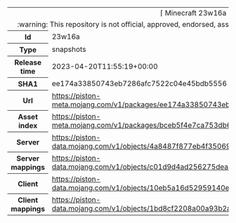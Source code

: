 <html><table>
<tr><td colspan="2" align="center"><img width="0" height="0"><br/>⌈ Minecraft 23w16a ⌋<br/><img width="0" height="0"></td></tr>
<tr><td colspan="2" align="center"><img width="0" height="0"><br/>
:warning: This repository is not official, approved, endorsed, associated or connected with Mojang :warning:
<br/><img width="0" height="0"></td></tr>
<tr><th>Id</th><td>23w16a</td></tr>
<tr><th>Type</th><td>snapshots</td></tr>
<tr><th>Release time</th><td>2023-04-20T11:55:19+00:00</td></tr>
<tr><th>SHA1</th><td>ee174a33850743eb7286afc7522c04e45bdb5556</td></tr>
<tr><th>Url</th><td><a href="https://piston-meta.mojang.com/v1/packages/ee174a33850743eb7286afc7522c04e45bdb5556/23w16a.json">https://piston-meta.mojang.com/v1/packages/ee174a33850743eb7286afc7522c04e45bdb5556/23w16a.json</a></td></tr>
<tr><th>Asset index</th><td><a href="https://piston-meta.mojang.com/v1/packages/bceb5f4e7ca753db6123f85e15a1cb0f092aaaae/4.json">https://piston-meta.mojang.com/v1/packages/bceb5f4e7ca753db6123f85e15a1cb0f092aaaae/4.json</a></td></tr>
<tr><th>Server</th><td><a href="https://piston-data.mojang.com/v1/objects/4a8487f877eb4f3506978fb85faf41a08b570398/server.jar">https://piston-data.mojang.com/v1/objects/4a8487f877eb4f3506978fb85faf41a08b570398/server.jar</a></td></tr>
<tr><th>Server mappings</th><td><a href="https://piston-data.mojang.com/v1/objects/c01d9d4ad256275dead34e819678db1e04256e08/server.txt">https://piston-data.mojang.com/v1/objects/c01d9d4ad256275dead34e819678db1e04256e08/server.txt</a></td></tr>
<tr><th>Client</th><td><a href="https://piston-data.mojang.com/v1/objects/10eb5a16d52959140ea2dba2fc4fb4bf177cacfa/client.jar">https://piston-data.mojang.com/v1/objects/10eb5a16d52959140ea2dba2fc4fb4bf177cacfa/client.jar</a></td></tr>
<tr><th>Client mappings</th><td><a href="https://piston-data.mojang.com/v1/objects/1bd8cf2208a00a93b2a02b1ebcf1e3b537865f33/client.txt">https://piston-data.mojang.com/v1/objects/1bd8cf2208a00a93b2a02b1ebcf1e3b537865f33/client.txt</a></td></tr>
</table></html>